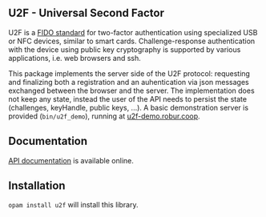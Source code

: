 ## U2F - Universal Second Factor

U2F is a
[FIDO standard](https://fidoalliance.org/specs/fido-u2f-v1.2-ps-20170411/)
for two-factor authentication using specialized USB or NFC devices, similar
to smart cards. Challenge-response authentication with the device using public
key cryptography is supported by various applications, i.e. web browsers and
ssh.

This package implements the server side of the U2F protocol: requesting and
finalizing both a registration and an auhentication via json messages exchanged
between the browser and the server. The implementation does not keep any state,
instead the user of the API needs to persist the state (challenges, keyHandle,
public keys, ...). A basic demonstration server is provided (`bin/u2f_demo`),
running at [u2f-demo.robur.coop](https://u2f-demo.robur.coop).

## Documentation

[API documentation](https://robur.github.io/u2f/doc) is available online.

## Installation

`opam install u2f` will install this library.
